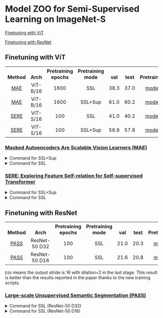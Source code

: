 # Model ZOO for Semi-Supervised Learning on ImageNet-S

[Finetuning with ViT](#1)

[Finetuning with ResNet](#2)

<div id="1"></div>

## Finetuning with ViT

<table><tbody>
<!-- START TABLE -->
<!-- TABLE HEADER -->
<th valign="bottom">Method</th>
<th valign="bottom">Arch</th>
<th valign="bottom">Pretraining epochs</th>
<th valign="bottom">Pretraining mode</th>
<th valign="bottom">val</th>
<th valign="bottom">test</th>
<th valign="bottom">Pretrained</th>
<th valign="bottom">Finetuned</th>
<!-- TABLE BODY -->
<tr>
<td align="center"><a href="https://arxiv.org/abs/2111.06377">MAE</a></td>
<td align="center">ViT-B/16</td>
<td align="center">1600</td>
<td align="center">SSL</td>
<td align="center">38.3</td>
<td align="center">37.0</td>
<td align="center"><a href="https://dl.fbaipublicfiles.com/mae/finetune/mae_finetuned_vit_base.pth">model</a></td>
<td align="center"><a href="https://github.com/LUSSeg/ImageNetSegModel/releases/download/vit/imagenets_ssl_mae_vit_base.pth">model</a></td>
</tr>
<td align="center"><a href="https://arxiv.org/abs/2111.06377">MAE</a></td>
<td align="center">ViT-B/16</td>
<td align="center">1600</td>
<td align="center">SSL+Sup</td>
<td align="center">61.0</td>
<td align="center">60.2</td>
<td align="center"><a href="https://dl.fbaipublicfiles.com/mae/pretrain/mae_pretrain_vit_base.pth">model</a></td>
<td align="center"><a href="https://github.com/LUSSeg/ImageNetSegModel/releases/download/vit/imagenets_ssl-sup_mae_vit_base.pth">model</a></td>
</tr>
</tr>
<td align="center"><a href="https://arxiv.org/abs/2206.05184">SERE</a></td>
<td align="center">ViT-S/16</td>
<td align="center">100</td>
<td align="center">SSL</td>
<td align="center">41.0</td>
<td align="center">40.2</td>
<td align="center"><a href="https://github.com/LUSSeg/ImageNetSegModel/releases/download/vit/sere_pretrained_vit_small_ep100.pth">model</a></td>
<td align="center"><a href="https://github.com/LUSSeg/ImageNetSegModel/releases/download/vit/imagenets_ssl_sere_vit_small.pth">model</a></td>
</tr>
<td align="center"><a href="https://arxiv.org/abs/2206.05184">SERE</a></td>
<td align="center">ViT-S/16</td>
<td align="center">100</td>
<td align="center">SSL+Sup</td>
<td align="center">58.9</td>
<td align="center">57.8</td>
<td align="center"><a href="https://github.com/LUSSeg/ImageNetSegModel/releases/download/vit/sere_finetuned_vit_small_ep100.pth">model</a></td>
<td align="center"><a href="https://github.com/LUSSeg/ImageNetSegModel/releases/download/vit/imagenets_ssl-sup_sere_vit_small.pth">model</a></td>
</tr>
</tbody></table>

### <a href="https://arxiv.org/abs/2111.06377">Masked Autoencoders Are Scalable Vision Learners (MAE)</a>

<details>
  <summary>Command for SSL+Sup</summary>

```shell
python -m torch.distributed.launch --nproc_per_node=8 main_segfinetune.py \
--accum_iter 1 \
--batch_size 32 \
--model vit_base_patch16 \
--finetune mae_finetuned_vit_base.pth \
--epochs 100 \
--nb_classes 920 \
--blr 1e-4 --layer_decay 0.40 \
--weight_decay 0.05 --drop_path 0.1  \
--data_path ${IMAGENETS_DIR} \
--output_dir ${OUTPATH} \
--dist_eval
```

</details>

<details>
  <summary>Command for SSL</summary>

```shell
python -m torch.distributed.launch --nproc_per_node=8 main_segfinetune.py \
--accum_iter 1 \
--batch_size 32 \
--model vit_base_patch16 \
--finetune mae_pretrain_vit_base.pth \
--epochs 100 \
--nb_classes 920 \
--blr 5e-4 --layer_decay 0.60 \
--weight_decay 0.05 --drop_path 0.1  \
--data_path ${IMAGENETS_DIR} \
--output_dir ${OUTPATH} \
--dist_eval
```

</details>

### <a href="https://arxiv.org/abs/2206.05184">SERE: Exploring Feature Self-relation for Self-supervised Transformer </a>

<details>
  <summary>Command for SSL+Sup</summary>

```shell
python -m torch.distributed.launch --nproc_per_node=8 main_segfinetune.py \
--accum_iter 1 \
--batch_size 32 \
--model vit_small_patch16 \
--finetune sere_finetuned_vit_small_ep100.pth \
--epochs 100 \
--nb_classes 920 \
--blr 5e-4 --layer_decay 0.50 \
--weight_decay 0.05 --drop_path 0.1  \
--data_path ${IMAGENETS_DIR} \
--output_dir ${OUTPATH} \
--dist_eval
```

</details>

<details>
  <summary>Command for SSL</summary>

```shell
python -m torch.distributed.launch --nproc_per_node=8 main_segfinetune.py \
--accum_iter 1 \
--batch_size 32 \
--model vit_small_patch16 \
--finetune sere_pretrained_vit_small_ep100.pth \
--epochs 100 \
--nb_classes 920 \
--blr 5e-4 --layer_decay 0.50 \
--weight_decay 0.05 --drop_path 0.1  \
--data_path ${IMAGENETS_DIR} \
--output_dir ${OUTPATH} \
--dist_eval
```
</details>


<div id="2"></div>

## Finetuning with ResNet
<table><tbody>
<!-- START TABLE -->
<!-- TABLE HEADER -->
<th valign="bottom">Method</th>
<th valign="bottom">Arch</th>
<th valign="bottom">Pretraining epochs</th>
<th valign="bottom">Pretraining mode</th>
<th valign="bottom">val</th>
<th valign="bottom">test</th>
<th valign="bottom">Pretrained</th>
<th valign="bottom">Finetuned</th>
<!-- TABLE BODY -->
<tr>
<td align="center"><a href="https://arxiv.org/abs/2106.03149">PASS</a></td>
<td align="center">ResNet-50 D32</td>
<td align="center">100</td>
<td align="center">SSL</td>
<td align="center">21.0</td>
<td align="center">20.3</td>
<td align="center"><a href="https://github.com/LUSSeg/PASS/releases/download/pass/pass919_pretrained.pth.tar">model</a></td>
<td align="center"><a href="https://github.com/LUSSeg/ImageNetSegModel/releases/download/pass/imagenets_ssl_pass_resnet50_d32.pth">model</a></td>
</tr>
<tr>
<td align="center"><a href="https://arxiv.org/abs/2106.03149">PASS</a></td>
<td align="center">ResNet-50 D16</td>
<td align="center">100</td>
<td align="center">SSL</td>
<td align="center">21.6</td>
<td align="center">20.8</td>
<td align="center"><a href="https://github.com/LUSSeg/PASS/releases/download/pass/pass919_pretrained.pth.tar">model</a></td>
<td align="center"><a href="https://github.com/LUSSeg/ImageNetSegModel/releases/download/pass/imagenets_ssl_pass_resnet50_d16.pth">model</a></td>
</tr>
</tbody></table>

`D16` means the output stride is 16 with dilation=2 in the last stage. This result is better than the results reported in the paper thanks to the new training scripts.

### <a href="https://arxiv.org/abs/2206.05184">Large-scale Unsupervised Semantic Segmentation (PASS)</a>
<details>
  <summary>Command for SSL (ResNet-50 D32)</summary>

```shell
python -m torch.distributed.launch --nproc_per_node=8 main_segfinetune.py \
--accum_iter 1 \
--batch_size 32 \
--model resnet50 \
--finetune pass919_pretrained.pth.tar \
--epochs 100 \
--nb_classes 920 \
--blr 5e-4 --layer_decay 0.4 \
--weight_decay 0.0005 \
--data_path ${IMAGENETS_DIR} \
--output_dir ${OUTPATH} \
--dist_eval
```
</details>

<details>
  <summary>Command for SSL (ResNet-50 D16)</summary>

```shell
python -m torch.distributed.launch --nproc_per_node=8 main_segfinetune.py \
--accum_iter 1 \
--batch_size 32 \
--model resnet50_d16 \
--finetune pass919_pretrained.pth.tar \
--epochs 100 \
--nb_classes 920 \
--blr 5e-4 --layer_decay 0.45 \
--weight_decay 0.0005 \
--data_path ${IMAGENETS_DIR} \
--output_dir ${OUTPATH} \
--dist_eval
```
</details>
